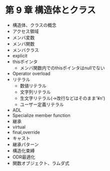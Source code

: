 # 第 9 章 構造体とクラス

* 構造体、クラスの概念
* アクセス領域
* メンバ変数
* メンバ関数
* メンバクラス
* explicit
* thisポインタ
    * メンバ関数内でのthisポインタはnullでない
* Operator overload
* リテラル
    * 数値リテラル
    * 文字列リテラル
    * 生文字リテラル(->改行などはそのまま'¥n')
    * ユーザー定義リテラル
* ADL
* Specialize member function
* 継承
* virtual
* final,override
* キャスト
* 継承パターン
* 構造化束縛
* ODR最適化
* 関数オブジェクト、ラムダ式